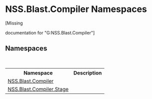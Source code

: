 # NSS.Blast.Compiler Namespaces
 

\[Missing <summary> documentation for "G:NSS.Blast.Compiler"\]


## Namespaces
&nbsp;<table><tr><th>Namespace</th><th>Description</th></tr><tr><td><a href="26a25caa-f50b-92ad-f15c-dbb9db1493ae">NSS.Blast.Compiler</a></td><td></td></tr><tr><td><a href="f44e629d-16ad-ce78-c6d1-bb239589698b">NSS.Blast.Compiler.Stage</a></td><td></td></tr></table>&nbsp;
